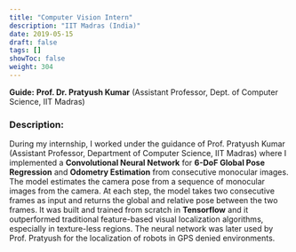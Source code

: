 ```yaml
---
title: "Computer Vision Intern"
description: "IIT Madras (India)"
date: 2019-05-15
draft: false
tags: []
showToc: false
weight: 304
--- 
```

**Guide:** **Prof. Dr. Pratyush Kumar** (Assistant Professor, Dept. of Computer Science, IIT Madras)

### Description:
During my internship, I worked under the guidance of Prof. Pratyush Kumar (Assistant Professor, Department of Computer Science, IIT Madras) where I implemented a **Convolutional Neural Network** for **6-DoF Global Pose Regression** and **Odometry Estimation** from consecutive monocular images. The model estimates the camera pose from a sequence of monocular images from the camera. At each step, the model takes two consecutive frames as input and returns the global and relative pose between the two frames. It was built and trained from scratch in **Tensorflow** and it outperformed traditional feature-based visual localization algorithms, especially in texture-less regions. The neural network was later used by Prof. Pratyush for the localization of robots in GPS denied environments.